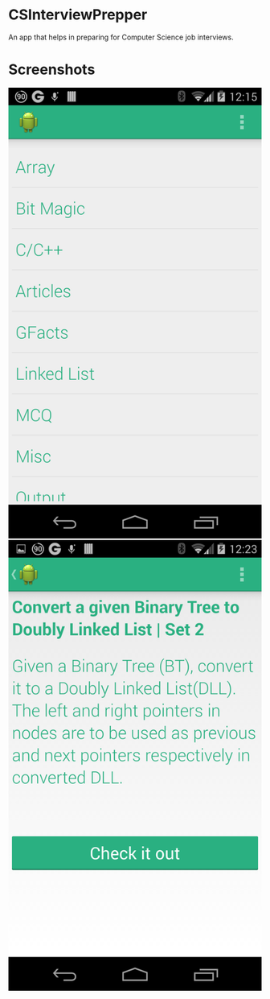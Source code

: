 CSInterviewPrepper
==================

An app that helps in preparing for Computer Science job interviews.

Screenshots
===========

![Alt text](csinterviewprepper_sreen1.png "csinterviewprepper_sreen1.png")
![Alt text](csinterviewprepper_sreen2.png "csinterviewprepper_sreen2.png")

